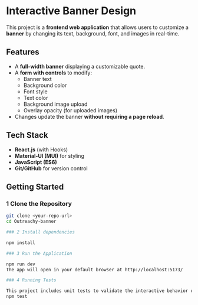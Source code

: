 # Interactive Banner Design

This project is a **frontend web application** that allows users to customize a **banner** by changing its text, background, font, and images in real-time.

##  Features
- A **full-width banner** displaying a customizable quote.
- A **form with controls** to modify:
  - Banner text
  - Background color
  - Font style
  - Text color
  - Background image upload
  - Overlay opacity (for uploaded images)
- Changes update the banner **without requiring a page reload**.

##  Tech Stack
- **React.js** (with Hooks)
- **Material-UI (MUI)** for styling
- **JavaScript (ES6)**
- **Git/GitHub** for version control

##  Getting Started

### 1️ Clone the Repository
```sh
git clone <your-repo-url>
cd Outreachy-banner

### 2 Install dependencies

npm install

### 3 Run the Application

npm run dev
The app will open in your default browser at http://localhost:5173/

### 4 Running Tests

This project includes unit tests to validate the interactive behavior of the banner. 
npm test


